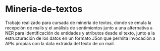 # Mineria-de-textos
Trabajo realizado para cursada de minería de textos, donde se emula la recepción de mails y el análisis de sentimientos junto a una alternativa a NER para identificación de entidades y atributos desde el texto, junto a la estructuración de los datos en un formato JSon que permita invocación a APIs propias con la data extraida del texto de un mail.
